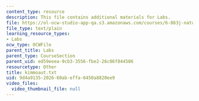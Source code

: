 ```yaml
---
content_type: resource
description: This file contains additional materials for Labs.
file: https://ol-ocw-studio-app-qa.s3.amazonaws.com/courses/6-863j-natural-language-and-the-computer-representation-of-knowledge-spring-2003/9d4a9135202660abeffa6450a8820ee9_kimmoaut.txt
file_type: text/plain
learning_resource_types:
- Labs
ocw_type: OCWFile
parent_title: Labs
parent_type: CourseSection
parent_uid: ed59eeea-9cb3-3556-fbe2-26c06f844506
resourcetype: Other
title: kimmoaut.txt
uid: 9d4a9135-2026-60ab-effa-6450a8820ee9
video_files:
  video_thumbnail_file: null
---
```

